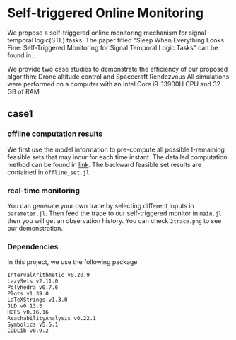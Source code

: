 # Self-triggered Online Monitoring
We propose a self-triggered online monitoring mechanism for signal temporal logic(STL) tasks. The paper titled "Sleep When Everything Looks Fine:
Self-Triggered Monitoring for Signal Temporal Logic Tasks" can be found in .

We provide two case studies to demonstrate the efficiency of our proposed algorithm: Drone altitude control and Spacecraft Rendezvous
All simulations were performed on a computer with an Intel Core i9-13900H CPU and 32 GB of RAM

## case1
### offline computation results
We first use the model information to pre-compute all possible I-remaining feasible sets that may incur for each time instant. The detailed computation method can be found in [link](https://github.com/Xinyi-Yu/MPM4STL). The backward feasible set results are contained in ```offline_set.jl```.

### real-time monitoring
You can generate your own trace by selecting different inputs in ```parameter.jl```. Then feed the trace to our self-triggered monitor in ```main.jl``` then you will get an observation history. You can check ```2trace.png``` to see our demonstration.

### Dependencies
In this project, we use the following package
```
IntervalArithmetic v0.20.9
LazySets v2.11.0
Polyhedra v0.7.6
Plots v1.39.0
LaTeXStrings v1.3.0
JLD v0.13.3
HDF5 v0.16.16
ReachabilityAnalysis v0.22.1
Symbolics v5.5.1
CDDLib v0.9.2
```


